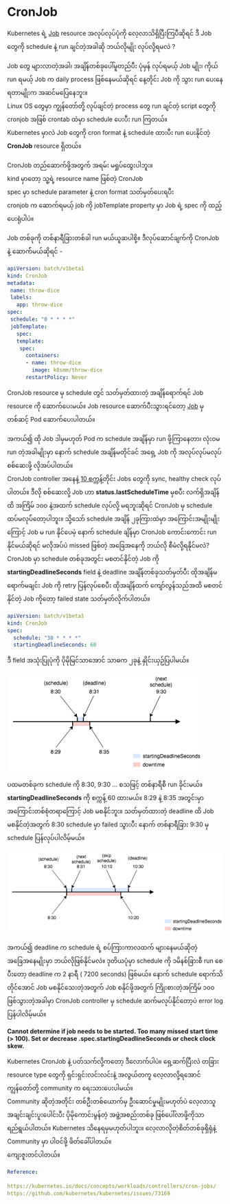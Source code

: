 # CronJob

Kubernetes ရဲ့ [Job](https://blog.k8smm.org/job) resource အလုပ်လုပ်ပုံကို လေ့လာသိရှိပြီးကြပီဆိုရင် ဒီ Job တွေကို schedule နဲ့ run ချင်တဲ့အခါဆို ဘယ်လိုမျိုး လုပ်လို့ရမလဲ ?

Job တွေ များလာတဲ့အခါ၊ အချိန်တစ်ခုပေါ်မူတည်ပီး ပုံမှန် လုပ်ရမယ့် Job မျိုး၊ ကိုယ် run ရမယ့် Job က daily process ဖြစ်နေမယ်ဆိုရင် နေ့တိုင်း Job ကို သွား run ပေးနေရတာမျိုးက အဆင်မပြေနေဘူး။  
Linux OS တွေမှာ ကျွန်တော်တို့ လုပ်ချင်တဲ့ process တွေ run ချင်တဲ့ script တွေကို cronjob အဖြစ် crontab ထဲမှာ schedule ပေးပီး run ကြတယ်။  
Kubernetes မှာလဲ Job တွေကို cron format နဲ့ schedule ထားပီး run ပေးနိုင်တဲ့ **CronJob** resource ရှိတယ်။

CronJob တည်ဆောက်ဖို့အတွက် အရမ်း မရှုပ်ထွေးပါဘူး။  
kind မှာတော့ သူ့ရဲ့ resource name ဖြစ်တဲ့ CronJob  
spec မှာ schedule parameter နဲ့ cron format သတ်မှတ်ပေးရပီး  
cronjob က ဆောက်ရမယ့် job ကို jobTemplate property မှာ Job ရဲ့ spec ကို ထည့်ပေးရုံပါပဲ။

Job တစ်ခုကို တစ်နာရီခြားတစ်ခါ run မယ်ယူဆပါစို့။ ဒီလုပ်ဆောင်ချက်ကို CronJob နဲ့ ဆောက််မယ်ဆိုရင် -

```yaml
apiVersion: batch/v1beta1
kind: CronJob
metadata:
 name: throw-dice
 labels:
   app: throw-dice
spec:
 schedule: "0 * * * *"
 jobTemplate:
   spec:
   template:
    spec:
      containers:
      - name: throw-dice
        image: k8smm/throw-dice
      restartPolicy: Never  
```

CronJob resource မှ schedule တွင် သတ်မှတ်ထားတဲ့ အချိန်ရောက်ရင် Job resource ကို ဆောက်ပေးမယ်။ Job resource ဆောက်ပီးသွားရင်တော့ [Job](https://blog.k8smm.org/job) မှတစ်ဆင့် Pod ဆောက်ပေးပါတယ်။

အကယ်၍ ထို Job ဒါမှမဟုတ် Pod က schedule အချိန်မှာ run ဖို့ကြာနေတာ၊ လုံးဝမ run တဲ့အခါမျိုးမှာ နောက် schedule အချိန်မတိုင်ခင် အရှေ့ Job ကို အလုပ်လုပ်မလုပ် စစ်ဆေးဖို့ လိုအပ်ပါတယ်။  
CronJob controller အနေနဲ့ [10 စက္ကန့်](https://github.com/kubernetes/kubernetes/blob/27e5971c11cfcda703a39ed670a565f0f3564713/pkg/controller/cronjob/cronjob_controller.go#L93)တိုင်း Jobs တွေကို sync, healthy check လုပ်ပါတယ်။ ဒီလို စစ်ဆေးလို့ Job ဟာ **status.lastScheduleTime** မှစပီး လက်ရှိအချိန်ထိ အကြိမ် ၁၀၀ နဲ့အထက် schedule လုပ်လို့ မရဘူးဆိုရင် CronJob မှ schedule ထပ်မလုပ််တော့ပါဘူး။ သို့သော် schedule အချိန် ၂ခုကြားထဲမှာ အကြောင်းအမျိုးမျိုးကြောင့် Job မ run နိုင်ပေမဲ့ နောက် schedule ချိန်မှာ CronJob ကောင်းကောင်း run နိုင်မယ်ဆိုရင် မလိုအပ်ပဲ missed ဖြစ်တဲ့ အခြေအနေကို ဘယ်လို စီမံလို့ရနိုင်မလဲ?  
CronJob မှာ schedule တစ်ခုအတွင်း မစတင်နိုင်တဲ့ Job ကို **startingDeadlineSeconds** field နဲ့ deadline အချိန်တစ်ခုသတ်မှတ်ပီး ထိုအချိန်မရောက်မချင်း Job ကို retry ပြန်လုပ်စေပီး ထိုအချိန်ထက် ကျော်လွန်သည်အထိ မစတင်နိုင်တဲ့ Job ကိုတော့ failed state သတ်မှတ်လိုက်ပါတယ်။

```yaml
apiVersion: batch/v1beta1
kind: CronJob
spec:
  schedule: "30 * * * *"
  startingDeadlineSeconds: 60
```

ဒီ field အသုံးပြုပုံကို ပိုမိုမြင်သာအောင် သာဓက ၂ခုနဲ့ နှိုင်းယှဥ်ပြပါမယ်။

![](.gitbook/assets/image%20%281%29.png)

ပထမတစ်ခုက schedule ကို 8:30, 9:30 ... စသဖြင့် တစ်နာရီစီ run ခိုင်းမယ်။ **startingDeadlineSeconds** ကို စက္ကန့် 60 ထားမယ်။ 8:29 နဲ့ 8:35 အတွင်းမှာ အကြောင်းတစ်စုံတရာကြောင့် Job မစနိုင်ဘူး။ သတ်မှတ်ထားတဲ့ deadline ထိ Job မစနိုင်တဲ့အတွက် 8:30 schedule မှာ failed သွားပီး နောက် တစ်နာရီခြား 9:30 မှ schedule ပြန်လုပ်ပါလိမ့်မယ်။



![](.gitbook/assets/image.png)

အကယ်၍ deadline က schedule ရဲ့ စပ်ကြားကာလထက် များနေမယ်ဆိုတဲ့ အခြေအနေမျိုးမှာ ဘယ်လိုဖြစ်နိုင်မလဲ။ ဒုတိယပုံမှာ schedule ကို ၁မိနစ်ခြားစီ run စေပီးတော့ deadline က 2 နာရီ \( 7200 seconds\) ဖြစ်မယ်။ နောက် schedule ရောက်သိတိုင်အောင် Job မစနိုင်သေးတဲ့အတွက် Job စနိုင်ဖို့အတွက် ကြိုးစားတဲ့အကြိမ် ၁၀၀ ဖြစ်သွားတဲ့အခါမှာ CronJob controller မှ schedule ဆက်မလုပ်နိုင်တော့ပဲ error log ပြန်ပါလိမ့်မယ်။  
  
**Cannot determine if job needs to be started. Too many missed start time \(&gt; 100\). Set or decrease .spec.startingDeadlineSeconds or check clock skew.**

Kubernetes CronJob နဲ့ ပတ်သက်လို့ကတော့ ဒီလောက်ပါပဲ။ ရှေ့ဆက်ပြီးလဲ တခြား resource type တွေကို ရှင်းရှင်းလင်းလင်းနဲ့ အလွယ်တကူ လေ့လာလို့ရအောင် ကျွန်တော်တို့ community က ရေးသားပေးပါမယ်။  
Community ဆိုတဲ့အတိုင်း တစ်ဦးတစ်ယောက်မှ ဦးဆောင်မှုမျိုးမဟုတ်ပဲ လေ့လာသူအချင်းချင်းပူးပေါင်းပီး ပိုမိုကောင်းမွန်တဲ့ အဖွဲ့အစည်းတစ်ခု ဖြစ်ပေါ်လာဖို့ကိုသာ ရည်ရွယ်ပါတယ်။ Kubernetes သိနေရမှမဟုတ်ပါဘူး။ လေ့လာလိုတဲ့စိတ်တစ်ခုရှိရုံနဲ့ Community မှာ ပါဝင်ဖို့ ဖိတ်ခေါ်ပါတယ်။  
ကျေးဇူးတင်ပါတယ်။



```yaml
Reference:

https://kubernetes.io/docs/concepts/workloads/controllers/cron-jobs/
https://github.com/kubernetes/kubernetes/issues/73169
```

